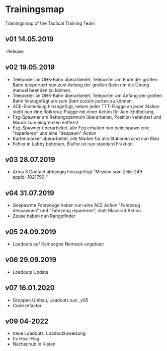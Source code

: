 # Trainingsmap

Trainingsmap of the Tactical Training Team

## v01 14.05.2019

-Release

## v02 19.05.2019

- Teleporter an OHK-Bahn überarbeitet, Teleporter am Ende der großen Bahn teleportiert nun zum Anfang der großen Bahn um die Übung manuel beenden zu können.
- Teleporter an OHK-Bahn überarbeitet, Teleporter am Anfang der großen Bahn hinzugefügt um zum Start zurück porten zu können.
- ACE-Endheilung hinzugefügt, neben jeder TTT-Flagge an jeder Station steht nun eine Rotkreuz-Flagge mit einer Action für Ace-Endheilung.
- Fzg-Spawner am Rettungszentrum überarbeitet, Position verändert und Maurn zum eingrenzen entfernt
- Fzg-Spawner überarbeitet, alle Fzg erhalten nun beim spawn eine "reparieren" und eine "despawn" Action
- Kartenmarker überarbeitet, alle Marker für alle Stationen sind nun Blau
- Fehler in Lobby behoben, BluFor ist nun standard Fraktion

## v03 28.07.2019

- Arma 3 Contact abhängig hinzugefügt "Mission.sqm Zeile 249 appId=1021790;"

## v04 31.07.2019

- Gespawnte Fahrzeuge haben nun eine ACE Action "Fahrzeug despawnen" und "Fahrzeug reparieren", statt Mausrad Action
- Zeuse haben nun Rangefinder

## v05 24.09.2019

- Loadouts auf Kampagne Nemesis ungebaut

## v06 29.09.2019

- Loadouts Update

## v07 16.01.2020

- Gruppen Umbau, Loadouts aus _v05
- Code refactor

## v09 04-2022

- neue Loadouts, Loadoutzuweisung
- fix Heal-Flag
- Nachschub in Kisten
